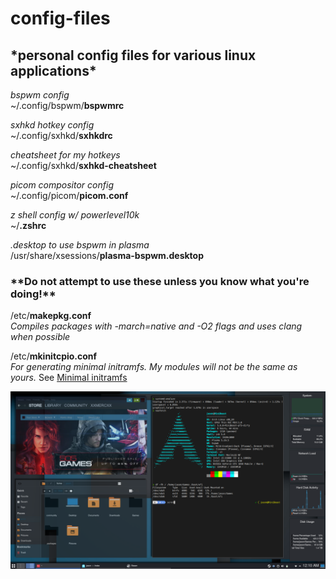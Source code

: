 # <h1>**config-files**</h1>
<h2>*personal config files for various linux applications*</h2>

*bspwm config*  
~/.config/bspwm/**bspwmrc**

*sxhkd hotkey config*  
~/.config/sxhkd/**sxhkdrc**

*cheatsheet for my hotkeys*  
~/.config/sxhkd/**sxhkd-cheatsheet**

*picom compositor config*  
~/.config/picom/**picom.conf**

*z shell config w/ powerlevel10k*  
~/**.zshrc**

*.desktop to use bspwm in plasma*  
/usr/share/xsessions/**plasma-bspwm.desktop**

<h3>**<strong>Do not attempt to use these unless you know what you're doing!</strong>**</h3>

/etc/**makepkg.conf**  
*Compiles packages with -march=native and -O2 flags and uses clang when possible*

/etc/**mkinitcpio.conf**  
*For generating minimal initramfs. My modules will not be the same as yours.* 
See [Minimal initramfs](https://wiki.archlinux.org/index.php/Minimal_initramfs)

![desktop](desktop.png)
